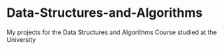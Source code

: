 # Data-Structures-and-Algorithms
My projects for the Data Structures and Algorithms Course studied at the University
